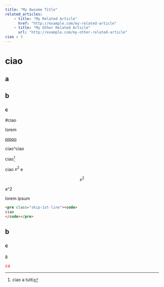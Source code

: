 ```yaml
---
title: "My Awsome Title"
related_articles:
    - title: "My Related Article"
      href: "http://example.com/my-related-article"
    - title: "My Other Related Article"
      url: "http://example.com/my-other-related-article"
ciao : 3
---
```



# ciao

## a
## b
### c

#ciao

lorem

[pippo](ciao)

ciao^ciao

ciao[^1]

[^1]: ciao a tutti

ciao $x^2$ e

$$
x^2
$$

<tex-math id="a"> a^2 </tex-math>

lorem ipsum <lc-ref ref="a"></lc-ref>

```html
<pre class="skip-1st-line"><code>
ciao
</code></pre>
```

## b
### c

[a](b)

<span style="color: red;">ca</span>